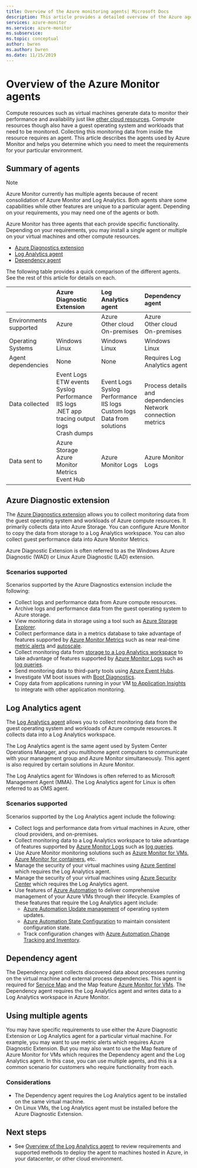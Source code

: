 ```yaml
---
title: Overview of the Azure monitoring agents| Microsoft Docs
description: This article provides a detailed overview of the Azure agents available which support monitoring virtual machines hosted in Azure or hybrid environment.
services: azure-monitor
ms.service: azure-monitor
ms.subservice:
ms.topic: conceptual
author: bwren
ms.author: bwren
ms.date: 11/15/2019
---
```



# Overview of the Azure Monitor agents 
Compute resources such as virtual machines generate data to monitor their performance and availability just like [other cloud resources](../insights/monitor-azure-resource.md). Compute resources though also have a guest operating system and workloads that need to be monitored. Collecting this monitoring data from inside the resource requires an agent. This article describes the agents used by Azure Monitor and helps you determine which you need to meet the requirements for your particular environment.

## Summary of agents

> [!NOTE]
> Azure Monitor currently has multiple agents because of recent consolidation of Azure Monitor and Log Analytics. Both agents share some capabilities while other features are unique to a particular agent. Depending on your requirements, you may need one of the agents or both. 

Azure Monitor has three agents that each provide specific functionality. Depending on your requirements, you may install a single agent or multiple on your virtual machines and other compute resources.

* [Azure Diagnostics extension](#azure-diagnostic-extension)
* [Log Analytics agent](#log-analytics-agent)
* [Dependency agent](#dependency-agent)

The following table provides a quick comparison of the different agents. See the rest of this article for details on each.

| | Azure Diagnostic Extension | Log Analytics agent | Dependency agent |
|:---|:---|:---|:---|
| Environments supported | Azure | Azure<br>Other cloud<br>On-premises | Azure<br>Other cloud<br>On-premises |
| Operating Systems | Windows<br>Linux | Windows<br>Linux | Windows<br>Linux
| Agent dependencies  | None | None | Requires Log Analytics agent |
| Data collected | Event Logs<br>ETW events<br>Syslog<br>Performance<br>IIS logs<br>.NET app tracing output logs<br>Crash dumps | Event Logs<br>Syslog<br>Performance<br>IIS logs<br>Custom logs<br>Data from solutions | Process details and dependencies<br>Network connection metrics |
| Data sent to | Azure Storage<br>Azure Monitor Metrics<br>Event Hub | Azure Monitor Logs | Azure Monitor Logs |



## Azure Diagnostic extension
The [Azure Diagnostics extension](../../azure-monitor/platform/diagnostics-extension-overview.md) allows you to collect monitoring data from the guest operating system and workloads of Azure compute resources. It primarily collects data into Azure Storage. You can configure Azure Monitor to copy the data from storage to a Log Analytics workspace. You can also collect guest performance data into Azure Monitor Metrics.

Azure Diagnostic Extension is often referred to as the Windows Azure Diagnostic (WAD) or Linux Azure Diagnostic (LAD) extension.


### Scenarios supported

Scenarios supported by the Azure Diagnostics extension include the following:

* Collect logs and performance data from Azure compute resources.
* Archive logs and performance data from the guest operating system to Azure storage.
* View monitoring data in storage using a tool such as [Azure Storage Explorer](../../vs-azure-tools-storage-manage-with-storage-explorer.md).
* Collect performance data in a metrics database to take advantage of features supported by [Azure Monitor Metrics](data-platform-metrics.md) such as near real-time [metric alerts](../../azure-monitor/platform/alerts-metric-overview.md) and [autoscale](autoscale-overview.md). 
* Collect monitoring data from [storage to a Log Analytics workspace](azure-storage-iis-table.md) to take advantage of features supported by [Azure Monitor Logs](data-platform-logs.md#what-can-you-do-with-azure-monitor-logs) such as [log queries](../log-query/log-query-overview.md).
* Send monitoring data to third-party tools using [Azure Event Hubs](diagnostics-extension-stream-event-hubs.md).
* Investigate VM boot issues with [Boot Diagnostics](../../virtual-machines/troubleshooting/boot-diagnostics.md).
* Copy data from applications running in your VM [to Application Insights](diagnostics-extension-to-application-insights.md) to integrate with other application monitoring.

## Log Analytics agent
The [Log Analytics agent](log-analytics-agent.md) allows you to collect monitoring data from the guest operating system and workloads of Azure compute resources. It collects data into a Log Analytics workspace.

The Log Analytics agent is the same agent used by System Center Operations Manager, and you multihome agent computers to communicate with your management group and Azure Monitor simultaneously. This agent is also required by certain solutions in Azure Monitor.

The Log Analytics agent for Windows is often referred to as Microsoft Management Agent (MMA). The Log Analytics agent for Linux is often referred to as OMS agent.


### Scenarios supported

Scenarios supported by the Log Analytics agent include the following:

* Collect logs and performance data from virtual machines in Azure, other cloud providers, and on-premises. 
* Collect monitoring data to a Log Analytics workspace to take advantage of features supported by [Azure Monitor Logs](data-platform-logs.md#what-can-you-do-with-azure-monitor-logs) such as [log queries](../log-query/log-query-overview.md).
* Use Azure Monitor monitoring solutions such as [Azure Monitor for VMs](../insights/vminsights-overview.md), [Azure Monitor for containers](../insights/container-insights-overview.md), etc.  
* Manage the security of your virtual machines using  [Azure Sentinel](../../sentinel/overview.md) which requires the Log Analytics agent.
* Manage the security of your virtual machines using  [Azure Security Center](../../security-center/security-center-intro.md) which requires the Log Analytics agent.
* Use features of [Azure Automation](../../automation/automation-intro.md) to deliver comprehensive management of your Azure VMs through their lifecycle.  Examples of these features that require the Log Analytics agent include:
  * [Azure Automation Update management](../../automation/automation-update-management.md) of operating system updates.
  * [Azure Automation State Configuration](../../automation/automation-dsc-overview.md) to maintain consistent configuration state.
  * Track configuration changes with [Azure Automation Change Tracking and Inventory](../../automation/change-tracking.md).

## Dependency agent
The Dependency agent collects discovered data about processes running on the virtual machine and external process dependencies. This agent is required for [Service Map](../insights/service-map.md) and the Map feature [Azure Monitor for VMs](../insights/vminsights-overview.md). The Dependency agent requires the Log Analytics agent and writes data to a Log Analytics workspace in Azure Monitor.


## Using multiple agents
You may have specific requirements to use either the Azure Diagnostic Extension or Log Analytics agent for a particular virtual machine. For example, you may want to use metric alerts which requires Azure Diagnostic Extension. But you may also want to use the Map feature of Azure Monitor for VMs which requires the Dependency agent and the Log Analytics agent. In this case, you can use multiple agents, and this is a common scenario for customers who require functionality from each.

### Considerations

- The Dependency agent requires the Log Analytics agent to be installed on the same virtual machine.
- On Linux VMs, the Log Analytics agent must be installed before the Azure Diagnostic Extension.


## Next steps

- See [Overview of the Log Analytics agent](../../azure-monitor/platform/log-analytics-agent.md) to review requirements and supported methods to deploy the agent to machines hosted in Azure, in your datacenter, or other cloud environment.

